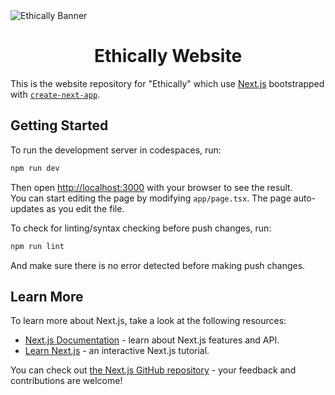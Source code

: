 <img align="center" src="https://ik.imagekit.io/2ofsdz8vae/ethically_banner.png" alt="Ethically Banner" />
<h1 align="center">Ethically Website</h1>

This is the website repository for "Ethically" which use [Next.js](https://nextjs.org/) bootstrapped with [`create-next-app`](https://github.com/vercel/next.js/tree/canary/packages/create-next-app).

## Getting Started

To run the development server in codespaces, run:

```bash
npm run dev
```

Then open [http://localhost:3000](http://localhost:3000) with your browser to see the result.
<br>
You can start editing the page by modifying `app/page.tsx`. The page auto-updates as you edit the file.

To check for linting/syntax checking before push changes, run:

```bash
npm run lint
```

And make sure there is no error detected before making push changes.

## Learn More

To learn more about Next.js, take a look at the following resources:

- [Next.js Documentation](https://nextjs.org/docs) - learn about Next.js features and API.
- [Learn Next.js](https://nextjs.org/learn) - an interactive Next.js tutorial.

You can check out [the Next.js GitHub repository](https://github.com/vercel/next.js/) - your feedback and contributions are welcome!
